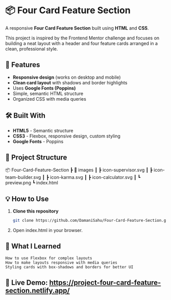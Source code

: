 # 📦 Four Card Feature Section

A responsive **Four Card Feature Section** built using **HTML** and **CSS**.  

This project is inspired by the Frontend Mentor challenge and focuses on building a neat layout with a header and four feature cards arranged in a clean, professional style.

## 🚀 Features
- **Responsive design** (works on desktop and mobile)
- **Clean card layout** with shadows and border highlights
- Uses **Google Fonts (Poppins)**
- Simple, semantic HTML structure
- Organized CSS with media queries

## 🛠️ Built With
- **HTML5** - Semantic structure
- **CSS3** - Flexbox, responsive design, custom styling
- **Google Fonts** - Poppins

## 📂 Project Structure
📦 Four-Card-Feature-Section
┣ 📂 images
┃ ┣ icon-supervisor.svg
┃ ┣ icon-team-builder.svg
┃ ┣ icon-karma.svg
┃ ┣ icon-calculator.svg
┃ ┗ preview.png
┗ index.html

## 💡 How to Use
1. **Clone this repository**
   ```bash
   git clone https://github.com/DamaniSahu/Four-Card-Feature-Section.git
2. Open index.html in your browser.

## 🎯 What I Learned
    How to use Flexbox for complex layouts
    How to make layouts responsive with media queries
    Styling cards with box-shadows and borders for better UI

## 🔗 Live Demo: https://project-four-card-feature-section.netlify.app/

